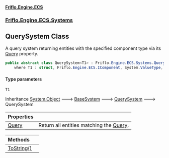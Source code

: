 #### [Friflo.Engine.ECS](index.md 'index')
### [Friflo.Engine.ECS.Systems](Friflo.Engine.ECS.Systems.md 'Friflo.Engine.ECS.Systems')

## QuerySystem<T1> Class

A query system returning entities with the specified component type via its [Query](QuerySystem_T1_.Query.md 'Friflo.Engine.ECS.Systems.QuerySystem<T1>.Query') property.

```csharp
public abstract class QuerySystem<T1> : Friflo.Engine.ECS.Systems.QuerySystem
    where T1 : struct, Friflo.Engine.ECS.IComponent, System.ValueType, System.ValueType
```
#### Type parameters

<a name='Friflo.Engine.ECS.Systems.QuerySystem_T1_.T1'></a>

`T1`

Inheritance [System.Object](https://docs.microsoft.com/en-us/dotnet/api/System.Object 'System.Object') &#129106; [BaseSystem](BaseSystem.md 'Friflo.Engine.ECS.Systems.BaseSystem') &#129106; [QuerySystem](QuerySystem.md 'Friflo.Engine.ECS.Systems.QuerySystem') &#129106; QuerySystem<T1>

| Properties | |
| :--- | :--- |
| [Query](QuerySystem_T1_.Query.md 'Friflo.Engine.ECS.Systems.QuerySystem<T1>.Query') | Return all entities matching the [Query](QuerySystem_T1_.Query.md 'Friflo.Engine.ECS.Systems.QuerySystem<T1>.Query'). |

| Methods | |
| :--- | :--- |
| [ToString()](QuerySystem_T1_.ToString().md 'Friflo.Engine.ECS.Systems.QuerySystem<T1>.ToString()') | |
